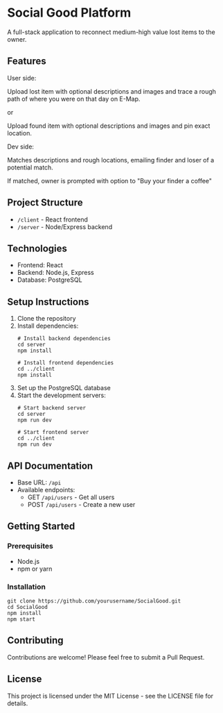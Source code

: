 # Social Good Platform

A full-stack application to reconnect medium-high value lost items to the owner.

## Features
User side: 

Upload lost item with optional descriptions and images and trace a rough path of where you were on that day on E-Map. 

or

Upload found item with optional descriptions and images and pin exact location.



Dev side: 

Matches descriptions and rough locations, emailing finder and loser of a potential match.

If matched, owner is prompted with option to "Buy your finder a coffee"

## Project Structure
- `/client` - React frontend
- `/server` - Node/Express backend

## Technologies
- Frontend: React
- Backend: Node.js, Express
- Database: PostgreSQL

## Setup Instructions
1. Clone the repository
2. Install dependencies:
   ```
   # Install backend dependencies
   cd server
   npm install

   # Install frontend dependencies
   cd ../client
   npm install
   ```
3. Set up the PostgreSQL database
4. Start the development servers:
   ```
   # Start backend server
   cd server
   npm run dev

   # Start frontend server
   cd ../client
   npm run dev
   ```

## API Documentation
- Base URL: `/api`
- Available endpoints:
  - GET `/api/users` - Get all users
  - POST `/api/users` - Create a new user


## Getting Started

### Prerequisites

- Node.js
- npm or yarn

### Installation

```
git clone https://github.com/yourusername/SocialGood.git
cd SocialGood
npm install
npm start
```

## Contributing

Contributions are welcome! Please feel free to submit a Pull Request.

## License

This project is licensed under the MIT License - see the LICENSE file for details. 
